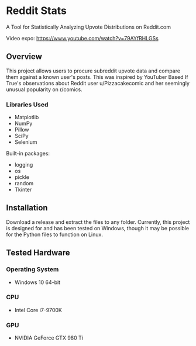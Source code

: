 # Reddit Stats
A Tool for Statistically Analyzing Upvote Distributions on Reddit.com

Video expo: https://www.youtube.com/watch?v=79AYfRHLGSs

## Overview
This project allows users to procure subreddit upvote data and compare them against a known user's posts. This was inspired by YouTuber Based If True's observations about Reddit user u/Pizzacakecomic and her seemingly unusual popularity on r/comics.

### Libraries Used
* Matplotlib
* NumPy
* Pillow
* SciPy
* Selenium

Built-in packages:
* logging
* os
* pickle
* random
* Tkinter

## Installation
Download a release and extract the files to any folder. Currently, this project is designed for and has been tested on Windows, though it may be possible for the Python files to function on Linux.

## Tested Hardware
### Operating System
* Windows 10 64-bit
### CPU
* Intel Core i7-9700K
### GPU
* NVIDIA GeForce GTX 980 Ti
